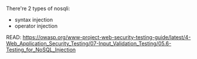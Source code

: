 There're 2 types of nosqli:
- syntax injection
- operator injection

READ:
https://owasp.org/www-project-web-security-testing-guide/latest/4-Web_Application_Security_Testing/07-Input_Validation_Testing/05.6-Testing_for_NoSQL_Injection


